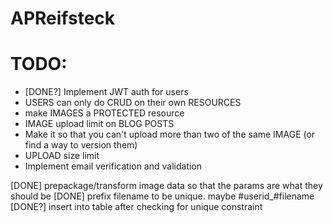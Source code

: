 # APReifsteck

# TODO:
- [DONE?] Implement JWT auth for users
- USERS can only do CRUD on their own RESOURCES
- make IMAGES a PROTECTED resource
- IMAGE upload limit on BLOG POSTS
- Make it so that you can't upload more than two of the same IMAGE (or find a way to version them)
- UPLOAD size limit
- Implement email verification and validation

[DONE] prepackage/transform image data so that the params are what they should be
[DONE] prefix filename to be unique. maybe #userid_#filename
[DONE?] insert into table after checking for unique constraint